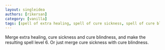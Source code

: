 ```yaml
---
layout: singleidea
authors: [rikersan]
category: [vanilla]
tags: [spell of extra healing, spell of cure sickness, spell of cure blindness, spell levels, CONSIDER MERGE with similarly tagged spells]
---
```

Merge extra healing, cure sickness and cure blindness, and make the resulting spell level 6. Or just merge cure sickness with cure blindness.
